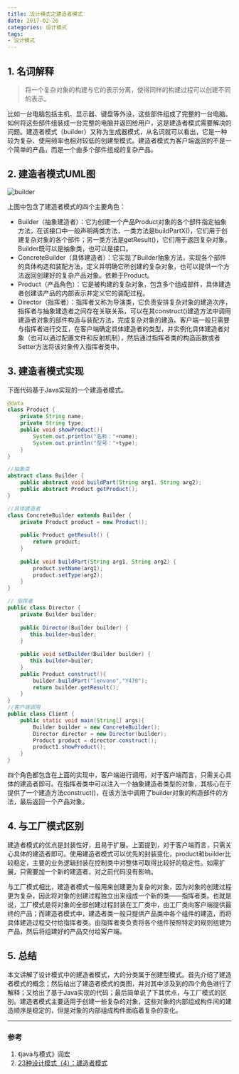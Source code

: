 ```yaml
---
title: 设计模式之建造者模式
date: 2017-02-26
categories: 设计模式
tags:
- 设计模式
---
```

## 1. 名词解释
> 将一个复杂对象的构建与它的表示分离，使得同样的构建过程可以创建不同的表示。

比如一台电脑包括主机、显示器、键盘等外设，这些部件组成了完整的一台电脑。如何将这些部件组装成一台完整的电脑并返回给用户，这是建造者模式需要解决的问题。建造者模式（builder）又称为生成器模式，从名词就可以看出，它是一种较为复杂、使用频率也相对较低的创建型模式。建造者模式为客户端返回的不是一个简单的产品，而是一个由多个部件组成的复杂产品。 
 

## 2. 建造者模式UML图

![builder](http://ovcjgn2x0.bkt.clouddn.com/builder2.jpg "builder模式")

上图中包含了建造者模式的四个主要角色：

- Builder（抽象建造者）：它为创建一个产品Product对象的各个部件指定抽象方法，在该接口中一般声明两类方法，一类方法是buildPartX()，它们用于创建复杂对象的各个部件；另一类方法是getResult()，它们用于返回复杂对象。Builder既可以是抽象类，也可以是接口。
- ConcreteBuilder（具体建造者）：它实现了Builder抽象方法，实现各个部件的具体构造和装配方法，定义并明确它所创建的复杂对象，也可以提供一个方法返回创建好的复杂产品对象。依赖于Product。
- Product（产品角色）：它是被构建的复杂对象，包含多个组成部件，具体建造者创建该产品的内部表示并定义它的装配过程。
- Director（指挥者）：指挥者又称为导演类，它负责安排复杂对象的建造次序，指挥者与抽象建造者之间存在关联关系，可以在其construct()建造方法中调用建造者对象的部件构造与装配方法，完成复杂对象的建造。客户端一般只需要与指挥者进行交互，在客户端确定具体建造者的类型，并实例化具体建造者对象（也可以通过配置文件和反射机制），然后通过指挥者类的构造函数或者Setter方法将该对象传入指挥者类中。

## 3. 建造者模式实现

下面代码基于Java实现的一个建造者模式。

```java
@data
class Product {  
    private String name;  
    private String type;  
    public void showProduct(){  
        System.out.println("名称："+name);  
        System.out.println("型号："+type);  
    }  
}  

//抽象类
abstract class Builder {  
    public abstract void buildPart(String arg1, String arg2);  
    public abstract Product getProduct();  
}  

//具体建造者
class ConcreteBuilder extends Builder {  
    private Product product = new Product();  
      
    public Product getResult() {  
        return product;  
    }  
  
    public void buildPart(String arg1, String arg2) {  
        product.setName(arg1);  
        product.setType(arg2);  
    }  
}  

// 指挥者 
public class Director {  
    private Builder builder;
  
    public Director(Builder builder) {
       this.builder=builder;
    }
      
    public void setBuilder(Builder builder) {
       this.builder=builer;
    } 
    public Product construct(){  
        builder.buildPart("lenvono","Y470");  
        return builder.getResult();  
    }   
}  
//客户端调用
public class Client {  
    public static void main(String[] args){ 
        Builder builder = new ConcreteBuilder(); 
        Director director = new Director(builder);  
        Product product = director.construct();  
        product1.showProduct();  
    }  
}

```
四个角色都包含在上面的实现中，客户端进行调用，对于客户端而言，只需关心具体的建造者即可。在指挥者类中可以注入一个抽象建造者类型的对象，其核心在于提供了一个建造方法construct()，在该方法中调用了builder对象的构造部件的方法，最后返回一个产品对象。
      
## 4. 与工厂模式区别
建造者模式的优点是封装性好，且易于扩展。上面提到，对于客户端而言，只需关心具体的建造者即可。使用建造者模式可以优先的封装变化，product和builder比较稳定，主要的业务逻辑封装在控制类中对整体可取得比较好的稳定性。如需扩展，只需要加一个新的建造者，对之前代码没有影响。

与工厂模式相比，建造者模式一般用来创建更为复杂的对象，因为对象的创建过程更为复杂，因此将对象的创建过程独立出来组成一个新的类——指挥者类。也就是说，工厂模式是将对象的全部创建过程封装在工厂类中，由工厂类向客户端提供最终的产品；而建造者模式中，建造者类一般只提供产品类中各个组件的建造，而将具体建造过程交付给指挥者类。由指挥者类负责将各个组件按照特定的规则组建为产品，然后将组建好的产品交付给客户端。

## 5. 总结
本文讲解了设计模式中的建造者模式，大的分类属于创建型模式。首先介绍了建造者模式的概念；然后给出了建造者模式的类图，并对其中涉及到的四个角色进行了解释；又给出了基于Java实现的代码；最后简单说了下其优点，与工厂模式的区别。建造者模式主要适用于创建一些复杂的对象，这些对象的内部组成构件间的建造顺序是稳定的，但是对象的内部组成构件面临着复杂的变化。


---
### 参考
1. 《java与模式》阎宏
2.  [23种设计模式（4）：建造者模式](http://blog.csdn.net/zhengzhb/article/details/7375966)

